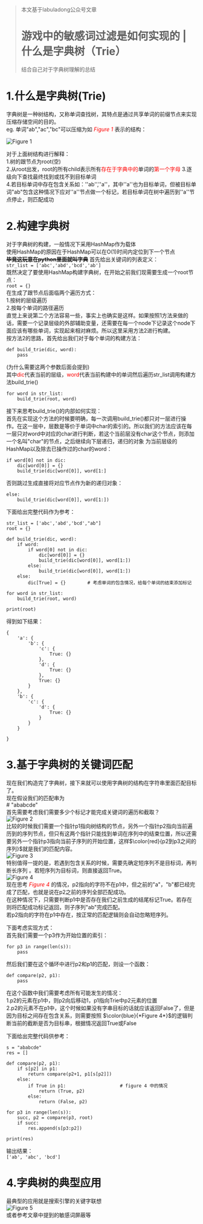 >本文基于labuladong公众号文章    
># 游戏中的敏感词过滤是如何实现的 | 什么是字典树（Trie）    
>结合自己对于字典树理解的总结  
  
# 1.什么是字典树(Trie)    
字典树是一种树结构，又称单词查找树，其特点是通过共享单词的前缀节点来实现压缩存储空间的目的。    
eg. 单词"ab","ac","bc"可以压缩为如 <font color=red>*Figure 1*</font> 表示的结构：    
  
![*Figure 1*](http://shiroumi.com/static/wtf_site_app/static_sources/essay_img/1.jpg)  
  
对于上面树结构进行解释：  
    1.树的跟节点为root(空)  
    2.从root出发，root的所有child表示所有<font color=red>存在于字典中的</font>单词的<font color=red>第一个字母</font>
    3.逐级向下查找最终找到或找不到目标单词  
    4.若目标单词中存在包含关系如：''ab'',''a''，其中''a''也为目标单词，但被目标单词"ab"包含这种情况下应对''a''节点做一个标记，若目标单词在树中遍历到''a''节点停止，则匹配成功  
  
# 2.构建字典树  
对于字典树的构建，一般情况下采用HashMap作为载体  
使用HashMap的原因在于HashMap可以在O(1)时间内定位到下一个节点  
        **~~毕竟这玩意在python里面就叫字典~~**
首先给出关键词的列表定义：  
`str_list = ['abc','abd','bcd','ab']`  
既然决定了要使用HashMap构建字典树，在开始之前我们现需要生成一个root节点：  
`root = {}`  
在生成了跟节点后面临两个遍历方式：  
1.按树的层级遍历  
2.按每个单词的路径遍历  
直觉上来说第二个方法容易一些，事实上也确实是这样。如果按照1方法来做的话，需要一个记录层级的外部辅助变量，还需要在每一个node下记录这个node下面应该有哪些单词，实现起来相对麻烦。所以这里采用方法2进行构建。  
按方法2的思路，首先给出我们对于每个单词的构建方法：  
```  
def build_trie(dic, word):  
    pass  
```  
(为什么需要这两个参数后面会提到)  
其中<font color=red>dic</font>代表当前的层级，<font color=red>word</font>代表当前构建中的单词然后遍历str_list调用构建方法build_trie()  
```  
for word in str_list:  
    build_trie(root, word)  
```  
接下来思考build_trie()的内部如何实现：  
首先在实现这个方法的时候要明确，每一次调用build_trie()都只对一层进行操作。在这一层中，层数是等价于单词中char的索引的。所以我们的方法应该在每一层只对word中对应的char进行判断，若这个当前层没有char这个节点，则添加一个名叫"char"的节点，之后继续向下层递归，递归的对象  为当前层级的HashMap以及除去已操作过的char的word：  
```  
if word[0] not in dic:  
    dic[word[0]] = {}  
    build_trie(dic[word[0]], word[1:]  
```  
否则跳过生成直接将对应节点作为新的递归对象：  
```  
else:  
    build_trie(dic[word[0]], word[1:])  
```  
  
下面给出完整代码作为参考：  
```  
str_list = ['abc','abd','bcd',"ab"]  
root = {}  
  
def build_trie(dic, word):  
    if word:  
        if word[0] not in dic:  
            dic[word[0]] = {}   
            build_trie(dic[word[0]], word[1:])  
        else:  
            build_trie(dic[word[0]], word[1:])  
    else:  
        dic[True] = {}        # 考虑单词的包含情况，给每个单词的结束添加标记  
          
for word in str_list:  
    build_trie(root, word)  
          
print(root)  
```  
得到如下结果：  
```  
{  
    'a': {  
        'b': {  
            'c': {  
                True: {}  
            },  
            'd': {  
                True: {}  
            },  
            True: {}  
        }  
    },  
    'b': {  
        'c': {  
            'd': {  
                True: {}  
            }  
        }  
    }  
  
}  
```  
  
# 3.基于字典树的关键词匹配  
现在我们构造完了字典树，接下来就可以使用字典树的结构在字符串里面匹配目标了。  
现在假设我们的匹配串为  
        # "ababcde"  
首先需要考虑我们需要多少个标记才能完成关键词的遍历和截取？  
![*Figure 2*](http://shiroumi.com/static/wtf_site_app/static_sources/essay_img/2.png)  
比较的时候我们需要一个指针p1指向树结构的节点，另外一个指针p2指向当前遍历到的序列节点，但只有这两个指针只能找到单词在序列中的结束位置，所以还需要另外一个指针p3指向当前子序列的开始位置，这样$\color{red}{p2到p3之间的序列}$就是我们的匹配内容。  
![*Figure 3*](http://shiroumi.com/static/wtf_site_app/static_sources/essay_img/3.png)  
特别值得一提的是，若遇到包含关系的时候，需要先确定短序列不是目标词，再判断长序列 。若短序列为目标词，则直接返回True。  
![*Figure 4*](http://shiroumi.com/static/wtf_site_app/static_sources/essay_img/4.png)  
现在思考 <font color=red>*Figure 4*</font> 的情况，p2指向的字符不在p1中，但之前的"a"，"b"都已经完成了匹配，也就是说在p2之前的序列全部匹配成功。  
在这种情况下，只需要判断p1中是否存在我们之前生成的结尾标记True。若存在则将匹配成功标记返回，则子序列"ab"完成匹配。  
若p2指向的字符在p1中存在，按正常的匹配逻辑则会自动忽略短序列。  
  
下面考虑实现方式：  
首先我们需要一个p3作为开始位置的索引：  
```  
for p3 in range(len(s)):  
    pass  
```  
然后我们要在这个循环中进行p2和p1的匹配，则设一个函数：  
```  
def compare(p2, p1):  
    pass  
```  
在这个函数中我们需要考虑所有可能发生的情况：  
1.p2的元素在p1中，则p2向后移动1，p1指向Trie中p2元素的位置  
2.p2的元素不在p1中，这个时候如果没有字串目标的话就应该返回False了，但是因为目标之间存在包含关系，则需要按照 $\color{blue}{*Figure 4*}$的逻辑判断当前的截断是否为目标串，根据情况返回True或False  
  
下面给出完整代码供参考：  
```  
s = "ababcde"  
res = []  
  
def compare(p2, p1):  
    if s[p2] in p1:  
        return compare(p2+1, p1[s[p2]])  
    else:  
        if True in p1:                    # figure 4 中的情况  
            return (True, p2)  
        else:  
            return (False, p2)  
              
for p3 in range(len(s)):  
    succ, p2 = compare(p3, root)  
    if succ:  
        res.append(s[p3:p2])  
  
print(res)  
```  
输出结果：  
`['ab', 'abc', 'bcd']`  
  
# 4.字典树的典型应用  
最典型的应用就是搜索引擎的关键字联想  
![*Figure 5*](http://shiroumi.com/static/wtf_site_app/static_sources/essay_img/5.png)  
或者参考文章中提到的敏感词屏蔽等  
  